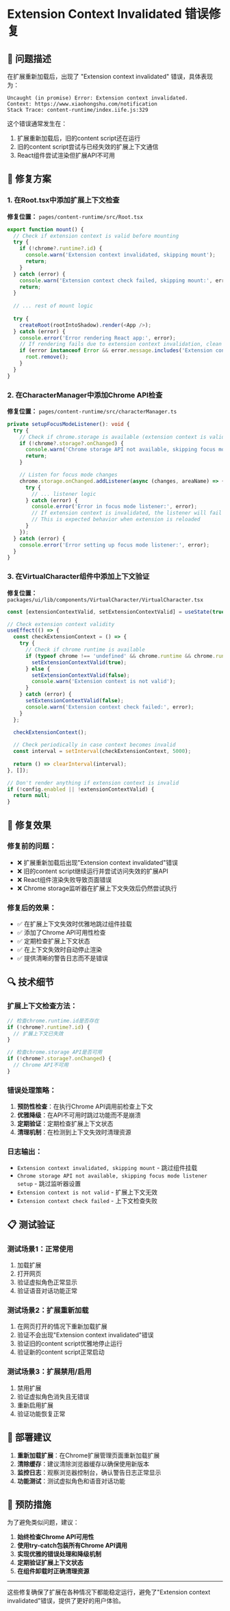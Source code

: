 # Extension Context Invalidated 错误修复

## 🐛 问题描述

在扩展重新加载后，出现了 "Extension context invalidated" 错误，具体表现为：

```
Uncaught (in promise) Error: Extension context invalidated.
Context: https://www.xiaohongshu.com/notification
Stack Trace: content-runtime/index.iife.js:329
```

这个错误通常发生在：
1. 扩展重新加载后，旧的content script还在运行
2. 旧的content script尝试与已经失效的扩展上下文通信
3. React组件尝试渲染但扩展API不可用

## 🔧 修复方案

### 1. 在Root.tsx中添加扩展上下文检查

**修复位置：** `pages/content-runtime/src/Root.tsx`

```typescript
export function mount() {
  // Check if extension context is valid before mounting
  try {
    if (!chrome?.runtime?.id) {
      console.warn('Extension context invalidated, skipping mount');
      return;
    }
  } catch (error) {
    console.warn('Extension context check failed, skipping mount:', error);
    return;
  }
  
  // ... rest of mount logic
  
  try {
    createRoot(rootIntoShadow).render(<App />);
  } catch (error) {
    console.error('Error rendering React app:', error);
    // If rendering fails due to extension context invalidation, clean up
    if (error instanceof Error && error.message.includes('Extension context invalidated')) {
      root.remove();
    }
  }
}
```

### 2. 在CharacterManager中添加Chrome API检查

**修复位置：** `pages/content-runtime/src/characterManager.ts`

```typescript
private setupFocusModeListener(): void {
  try {
    // Check if chrome.storage is available (extension context is valid)
    if (!chrome?.storage?.onChanged) {
      console.warn('Chrome storage API not available, skipping focus mode listener setup');
      return;
    }

    // Listen for focus mode changes
    chrome.storage.onChanged.addListener(async (changes, areaName) => {
      try {
        // ... listener logic
      } catch (error) {
        console.error('Error in focus mode listener:', error);
        // If extension context is invalidated, the listener will fail
        // This is expected behavior when extension is reloaded
      }
    });
  } catch (error) {
    console.error('Error setting up focus mode listener:', error);
  }
}
```

### 3. 在VirtualCharacter组件中添加上下文验证

**修复位置：** `packages/ui/lib/components/VirtualCharacter/VirtualCharacter.tsx`

```typescript
const [extensionContextValid, setExtensionContextValid] = useState(true);

// Check extension context validity
useEffect(() => {
  const checkExtensionContext = () => {
    try {
      // Check if chrome runtime is available
      if (typeof chrome !== 'undefined' && chrome.runtime && chrome.runtime.id) {
        setExtensionContextValid(true);
      } else {
        setExtensionContextValid(false);
        console.warn('Extension context is not valid');
      }
    } catch (error) {
      setExtensionContextValid(false);
      console.warn('Extension context check failed:', error);
    }
  };

  checkExtensionContext();
  
  // Check periodically in case context becomes invalid
  const interval = setInterval(checkExtensionContext, 5000);
  
  return () => clearInterval(interval);
}, []);

// Don't render anything if extension context is invalid
if (!config.enabled || !extensionContextValid) {
  return null;
}
```

## 🎯 修复效果

### 修复前的问题：
- ❌ 扩展重新加载后出现"Extension context invalidated"错误
- ❌ 旧的content script继续运行并尝试访问失效的扩展API
- ❌ React组件渲染失败导致页面错误
- ❌ Chrome storage监听器在扩展上下文失效后仍然尝试执行

### 修复后的效果：
- ✅ 在扩展上下文失效时优雅地跳过组件挂载
- ✅ 添加了Chrome API可用性检查
- ✅ 定期检查扩展上下文状态
- ✅ 在上下文失效时自动停止渲染
- ✅ 提供清晰的警告日志而不是错误

## 🔍 技术细节

### 扩展上下文检查方法：
```typescript
// 检查chrome.runtime.id是否存在
if (!chrome?.runtime?.id) {
  // 扩展上下文已失效
}

// 检查chrome.storage API是否可用
if (!chrome?.storage?.onChanged) {
  // Chrome API不可用
}
```

### 错误处理策略：
1. **预防性检查**：在执行Chrome API调用前检查上下文
2. **优雅降级**：在API不可用时跳过功能而不是崩溃
3. **定期验证**：定期检查扩展上下文状态
4. **清理机制**：在检测到上下文失效时清理资源

### 日志输出：
- `Extension context invalidated, skipping mount` - 跳过组件挂载
- `Chrome storage API not available, skipping focus mode listener setup` - 跳过监听器设置
- `Extension context is not valid` - 扩展上下文无效
- `Extension context check failed` - 上下文检查失败

## 📋 测试验证

### 测试场景1：正常使用
1. 加载扩展
2. 打开网页
3. 验证虚拟角色正常显示
4. 验证语音对话功能正常

### 测试场景2：扩展重新加载
1. 在网页打开的情况下重新加载扩展
2. 验证不会出现"Extension context invalidated"错误
3. 验证旧的content script优雅地停止运行
4. 验证新的content script正常启动

### 测试场景3：扩展禁用/启用
1. 禁用扩展
2. 验证虚拟角色消失且无错误
3. 重新启用扩展
4. 验证功能恢复正常

## 🚀 部署建议

1. **重新加载扩展**：在Chrome扩展管理页面重新加载扩展
2. **清除缓存**：建议清除浏览器缓存以确保使用新版本
3. **监控日志**：观察浏览器控制台，确认警告日志正常显示
4. **功能测试**：测试虚拟角色和语音对话功能

## 🔮 预防措施

为了避免类似问题，建议：

1. **始终检查Chrome API可用性**
2. **使用try-catch包装所有Chrome API调用**
3. **实现优雅的错误处理和降级机制**
4. **定期验证扩展上下文状态**
5. **在组件卸载时正确清理资源**

---

这些修复确保了扩展在各种情况下都能稳定运行，避免了"Extension context invalidated"错误，提供了更好的用户体验。
